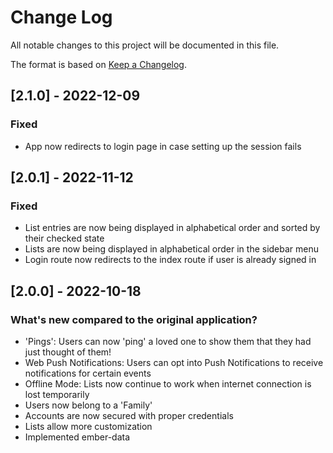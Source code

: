 # Change Log

All notable changes to this project will be documented in this file.

The format is based on [Keep a Changelog](http://keepachangelog.com/).

## [2.1.0] - 2022-12-09

### Fixed

- App now redirects to login page in case setting up the session fails

## [2.0.1] - 2022-11-12

### Fixed

- List entries are now being displayed in alphabetical order and sorted by their checked state
- Lists are now being displayed in alphabetical order in the sidebar menu
- Login route now redirects to the index route if user is already signed in

## [2.0.0] - 2022-10-18

### What's new compared to the original application?

- 'Pings': Users can now 'ping' a loved one to show them that they had just thought of them!
- Web Push Notifications: Users can opt into Push Notifications to receive notifications for certain events
- Offline Mode: Lists now continue to work when internet connection is lost temporarily
- Users now belong to a 'Family'
- Accounts are now secured with proper credentials
- Lists allow more customization
- Implemented ember-data
